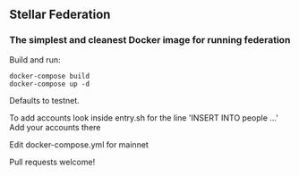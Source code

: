  ## Stellar Federation  

### The simplest and cleanest Docker image for running federation

Build and run:
```
docker-compose build
docker-compose up -d
```

Defaults to testnet.

To add accounts look inside entry.sh for the line 'INSERT INTO people ...'
Add your accounts there

Edit docker-compose.yml for mainnet

Pull requests welcome!

